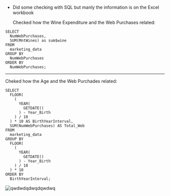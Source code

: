 
- Did some checking with SQL but manly the information is on the Excel workbook

  Checked how the Wine Expenditure and the Web Purchases related:

```
SELECT 
  NumWebPurchases, 
  SUM(MntWines) as sum$wine 
FROM 
  marketing_data 
GROUP BY 
  NumWebPurchases 
ORDER BY 
  NumWebPurchases;
```
---

Cheked how the Age and the Web Purchades related:

```
SELECT 
  FLOOR(
    (
      YEAR(
        GETDATE()
      ) - Year_Birth
    ) / 10
  ) * 10 AS BirthYearInterval, 
  SUM(NumWebPurchases) AS Total_Web 
FROM 
  marketing_data 
GROUP BY 
  FLOOR(
    (
      YEAR(
        GETDATE()
      ) - Year_Birth
    ) / 10
  ) * 10 
ORDER BY 
  BirthYearInterval;

```

![qwdwdqdwqdqwdwq](https://github.com/mfernandezcean/Marketing_Campaign_Results/assets/105746149/3102ee94-232a-4e6c-a657-0dd314fbe98b)
